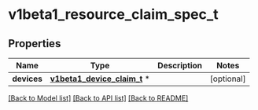# v1beta1_resource_claim_spec_t

## Properties
Name | Type | Description | Notes
------------ | ------------- | ------------- | -------------
**devices** | [**v1beta1_device_claim_t**](v1beta1_device_claim.md) \* |  | [optional] 

[[Back to Model list]](../README.md#documentation-for-models) [[Back to API list]](../README.md#documentation-for-api-endpoints) [[Back to README]](../README.md)


